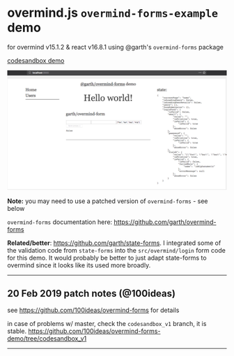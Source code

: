 # overmind.js `overmind-forms-example` demo

for overmind v15.1.2 & react v16.8.1 using @garth's `overmind-forms` package

[codesandbox demo](https://codesandbox.io/s/github/100ideas/overmind-forms-demo/tree/codesandbox_v1)


![screenshot_2019-02-20.png](public/screenshot_2019-02-20.png)

**Note:** you may need to use a patched version of `overmind-forms` - see below

`overmind-forms` documentation here: https://github.com/garth/overmind-forms

**Related/better**: https://github.com/garth/state-forms. I integrated some of the validation code from `state-forms` into the `src/overmind/login` form code for this demo. It would probably be better to just adapt state-forms to overmind since it looks like its used more broadly.

---

## 20 Feb 2019 patch notes (@100ideas)
see https://github.com/100ideas/overmind-forms for details

in case of problems w/ master, check the `codesandbox_v1` branch, it is stable. https://github.com/100ideas/overmind-forms-demo/tree/codesandbox_v1

---